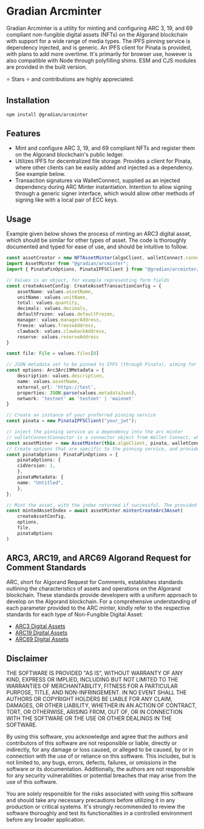 # Gradian Arcminter

Gradian Arcminter is a utility for minting and configuring ARC 3, 19, and 69 compliant non-fungible digital assets (NFTs) on the Algorand blockchain with support for a wide range of media types. The IPFS pinning service is dependency injected, and is generic. An IPFS client for Pinata is provided, with plans to add more overtime. It's primarily for browser use, however is also compatible with Node through polyfilling shims. ESM and CJS modules are provided in the built version. 

⭐ Stars ⭐ and contributions are highly appreciated.

## Installation

```bash
npm install @gradian/arcminter
```

## Features

- Mint and configure ARC 3, 19, and 69 compliant NFTs and register them on the Algorand blockchain's public ledger.
- Utilizes IPFS for decentralized file storage. Provides a client for Pinata, where other clients can be easily added and injected as a dependency. See example below.
- Transaction signatures via WalletConnect, supplied as an injected dependency during ARC Minter instantiation. Intention to allow signing through a generic signer interface, which would allow other methods of signing like with a local pair of ECC keys.

## Usage

Example given below shows the process of minting an ARC3 digital asset, which should be similar for other types of asset. The code is thoroughly documented and typed for ease of use, and should be intuitive to follow.

```typescript
const assetCreator = new NFTAssetMinter(algoClient, walletConnect.connector)
import AssetMinter from "@gradian/arcminter";
import { PinataPinOptions, PinataIPFSClient } from "@gradian/arcminter/api/types";

// Values is an object, for example representing form fields
const createAssetConfig: CreateAssetTransactionConfig = {
    assetName: values.assetName,
    unitName: values.unitName,
    total: values.quantity,
    decimals: values.decimals,
    defaultFrozen: values.defaultFrozen,
    manager: values.managerAddress,
    freeze: values.freezeAddress,
    clawback: values.clawbackAddress,
    reserve: values.reserveAddress
}

const file: File = values.files[0]

// JSON metadata set to be pinned to IPFS (through Pinata), aiming for idempotence in future versions.
const options: Arc3Arc19Metadata = {
    description: values.description,
    name: values.assetName,
    external_url: 'https://test',
    properties: JSON.parse(values.metadataJson),
    network: 'testnet' as 'testnet' | 'mainnet'
}

// Create an instance of your preferred pinning service
const pinata = new PinataIPFSClient("your_jwt");

// inject the pinning service as a dependency into the arc minter
// walletConnectConnector is a connector object from Wallet Connect, which is used for signing transactions
const assetMinter = new AssetMinter(this.algoClient, pinata, walletConnectConnector)
// Create options that are specific to the pinning service, and provide to the pinned file when minting
const pinataOptions: PinataPinOptions = {
    pinataOptions: {
    cidVersion: 1,
    },
    pinataMetadata: {
    name: "Untitled",
    },
};

// Mint the asset, with the index returned if successful. The provided walletConnect connector is the creator and is used for signing the asset creation transaction.
const mintedAssetIndex = await assetMinter.minterCreateArc3Asset(
    createAssetConfig,
    options,
    file,
    pinataOptions
)
```

## ARC3, ARC19, and ARC69 Algorand Request for Comment Standards

ARC, short for Algorand Request for Comments, establishes standards outlining the characteristics of assets and operations on the Algorand blockchain. These standards provide developers with a uniform approach to develop on the Algorand blockchain. For a comprehensive understanding of each parameter provided to the ARC minter, kindly refer to the respective standards for each type of Non-Fungible Digital Asset:

- [ARC3 Digital Assets](https://github.com/algorandfoundation/ARCs/blob/main/ARCs/arc-0003.md)
- [ARC19 Digital Assets](https://github.com/algorandfoundation/ARCs/blob/main/ARCs/arc-0019.md)
- [ARC69 Digital Assets](https://github.com/algorandfoundation/ARCs/blob/main/ARCs/arc-0069.md)

## Disclaimer

THE SOFTWARE IS PROVIDED "AS IS", WITHOUT WARRANTY OF ANY KIND, EXPRESS OR IMPLIED, INCLUDING BUT NOT LIMITED TO THE WARRANTIES OF MERCHANTABILITY, FITNESS FOR A PARTICULAR PURPOSE, TITLE, AND NON-INFRINGEMENT. IN NO EVENT SHALL THE AUTHORS OR COPYRIGHT HOLDERS BE LIABLE FOR ANY CLAIM, DAMAGES, OR OTHER LIABILITY, WHETHER IN AN ACTION OF CONTRACT, TORT, OR OTHERWISE, ARISING FROM, OUT OF, OR IN CONNECTION WITH THE SOFTWARE OR THE USE OR OTHER DEALINGS IN THE SOFTWARE.

By using this software, you acknowledge and agree that the authors and contributors of this software are not responsible or liable, directly or indirectly, for any damage or loss caused, or alleged to be caused, by or in connection with the use of or reliance on this software. This includes, but is not limited to, any bugs, errors, defects, failures, or omissions in the software or its documentation. Additionally, the authors are not responsible for any security vulnerabilities or potential breaches that may arise from the use of this software.

You are solely responsible for the risks associated with using this software and should take any necessary precautions before utilizing it in any production or critical systems. It's strongly recommended to review the software thoroughly and test its functionalities in a controlled environment before any broader application.
